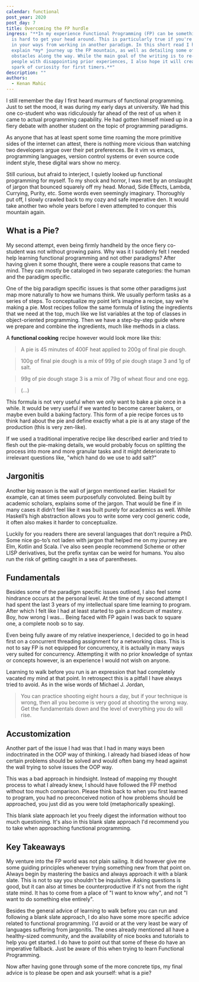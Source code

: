 ```yaml
---
calendar: functional
post_year: 2020
post_day: 7
title: Overcoming the FP hurdle
ingress: "**In my experience Functional Programming (FP) can be something that
  is hard to get your head around. This is particularly true if you're very set
  in your ways from working in another paradigm. In this short read I hope to
  explain *my* journey up the FP mountain, as well as detailing some of my
  obstacles along the way. While the main goal of the writing is to re-inspire
  people with disappointing prior experiences, I also hope it will create a
  spark of curiosity for first timers.**"
description: ""
authors:
  - Kenan Mahic
---
```

I still remember the day I first heard murmurs of functional programming. Just to set the mood, it was during my early days at university. We had this one co-student who was ridiculously far ahead of the rest of us when it came to actual programming capability. He had gotten himself mixed up in a fiery debate with another student on the topic of programming paradigms.

As anyone that has at least spent some time roaming the more primitive sides of the internet can attest, there is nothing more vicious than watching two developers argue over their pet preferences. Be it vim vs emacs, programming languages, version control systems or even source code indent style, these digital wars show no mercy.

Still curious, but afraid to interject, I quietly looked up functional programming for myself. To my shock and horror, I was met by an onslaught of jargon that bounced squarely off my head. Monad, Side Effects, Lambda, Currying, Purity, etc. Some words even seemingly imaginary.
Thoroughly put off, I slowly crawled back to my cozy and safe imperative den. It would take another two whole years before I even attempted to conquer this mountain again.
 
## What is a Pie?

My second attempt, even being firmly handheld by the once fiery co-student was not without growing pains. Why was it I suddenly felt I needed help learning functional programming and not other paradigms? After having given it some thought, there were a couple reasons that came to mind. They can mostly be cataloged in two separate categories: the human and the paradigm specific.

One of the big paradigm specific issues is that some other paradigms just map more naturally to how we humans think. We usually perform tasks as a series of steps. To conceptualize my point let’s imagine a recipe, say we’re making a pie. Most recipes follow the same formula of listing the ingredients that we need at the top, much like we list variables at the top of classes in object-oriented programming. Then we have a step-by-step guide where we prepare and combine the ingredients, much like methods in a class.

A **functional cooking** recipe however would look more like this:

>A pie is 45 minutes of 400F heat applied to 200g of final pie dough.

>100g of final pie dough is a mix of 99g of pie dough stage 3 and 1g of salt.

>99g of pie dough stage 3 is a mix of 79g of wheat flour and one egg.

>(...)

This formula is not very useful when we only want to bake a pie once in a while. It would be very useful if we wanted to become career bakers, or maybe even build a baking factory. This form of a pie recipe forces us to think hard about the pie and define exactly what a pie is at any stage of the production (this is very zen-like).

If we used a traditional imperative recipe like described earlier and tried to flesh out the pie-making details, we would probably focus on splitting the process into more and more granular tasks and it might deteriorate to irrelevant questions like, "which hand do we use to add salt?"


## Jargonitis

Another big reason is the wall of jargon mentioned earlier. Haskell for example, can at times seem purposefully convoluted. Being built by academic scholars, explains some of the jargon. That would be fine if in many cases it didn’t feel like it was built purely for academics as well. While Haskell’s high abstraction allows you to write some very cool generic code, it often also makes it harder to conceptualize.

Luckily for you readers there are several languages that don’t require a PhD. Some nice go-to’s not laden with jargon that helped me on my journey are Elm, Kotlin and Scala. I've also seen people recommend Scheme or other LISP derivatives, but the prefix syntax can be weird for humans. You also run the risk of getting caught in a sea of parentheses.

## Fundamentals

Besides some of the paradigm specific issues outlined, I also feel some hindrance occurs at the personal level. At the time of my second attempt I had spent the last 3 years of my intellectual spare time learning to program. After which I felt like I had at least started to gain a modicum of mastery. Boy, how wrong I was... Being faced with FP again I was back to square one, a complete noob so to say.

Even being fully aware of my relative inexperience, I decided to go in head first on a concurrent threading assignment for a networking class. This is not to say FP is not equipped for concurrency, it is actually in many ways very suited for concurrency. Attempting it with no prior knowledge of syntax or concepts however, is an experience I would not wish on anyone.

Learning to walk before you run is an expression that had completely vacated my mind at that point. In retrospect this is a pitfall I have always tried to avoid. As in the wise words of Michael J. Jordan,

>You can practice shooting eight hours a day, but if your technique is wrong, then all you become is very good at shooting the wrong way. Get the fundamentals down and the level of everything you do will rise.

## Accustomization

Another part of the issue I had was that I had in many ways been indoctrinated in the OOP way of thinking. I already had biased ideas of how certain problems should be solved and would often bang my head against the wall trying to solve issues the OOP way.

This was a bad approach in hindsight. Instead of mapping my thought process to what I already knew, I should have followed the FP method without too much comparison. Please think back to when you first learned to program, you had no preconceived notion of how problems should be approached, you just did as you were told (metaphorically speaking).

This blank slate approach let you freely digest the information without too much questioning. It's also in this blank slate approach I'd recommend you to take when approaching functional programming.


## Key Takeaways

My venture into the FP world was not plain sailing. It did however give me some guiding principles whenever trying something new from that point on. Always begin by mastering the basics and always approach it with a blank slate. This is not to say you shouldn't be inquisitive. Asking questions is good, but it can also at times be counterproductive if it's not from the right state mind. It has to come from a place of "I want to know why", and not "I want to do something else entirely".

Besides the general advice of learning to walk before you can run and following a blank slate approach, I do also have some more specific advice related to functional programming. I'd avoid or at the very least be wary of languages suffering from jargonitis. The ones already mentioned all have a healthy-sized community, and the availability of nice books and tutorials to help you get started. I do have to point out that some of these do have an imperative fallback. Just be aware of this when trying to learn Functional Programming. 

Now after having gone through some of the more concrete tips, my final advice is to please be open and ask yourself: what is a pie?